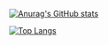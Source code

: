[![Anurag's GitHub stats](https://github-readme-stats.vercel.app/api?username=robertogoz&show_icons=true&theme=tokyonight)](https://github.com/anuraghazra/github-readme-stats)

[![Top Langs](https://github-readme-stats.vercel.app/api/top-langs/?username=robertogoz&layout=compact&theme=tokyonight)](https://github.com/anuraghazra/github-readme-stats)
